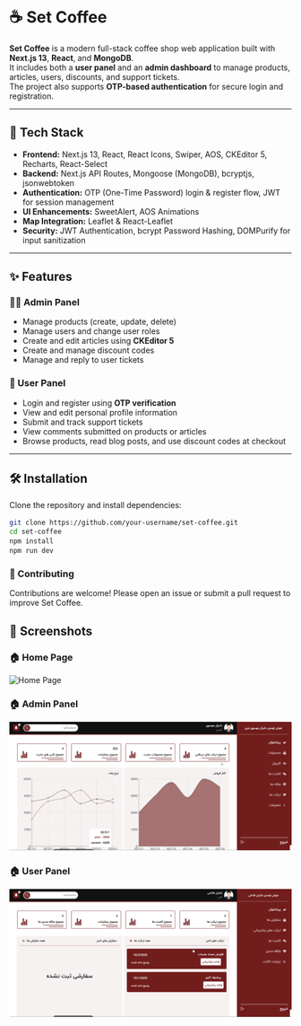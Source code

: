 # ☕ Set Coffee

**Set Coffee** is a modern full-stack coffee shop web application built with **Next.js 13**, **React**, and **MongoDB**.  
It includes both a **user panel** and an **admin dashboard** to manage products, articles, users, discounts, and support tickets.  
The project also supports **OTP-based authentication** for secure login and registration.

---

## 🚀 Tech Stack

- **Frontend:** Next.js 13, React, React Icons, Swiper, AOS, CKEditor 5, Recharts, React-Select  
- **Backend:** Next.js API Routes, Mongoose (MongoDB), bcryptjs, jsonwebtoken  
- **Authentication:** OTP (One-Time Password) login & register flow, JWT for session management  
- **UI Enhancements:** SweetAlert, AOS Animations  
- **Map Integration:** Leaflet & React-Leaflet  
- **Security:** JWT Authentication, bcrypt Password Hashing, DOMPurify for input sanitization  

---

## ✨ Features

### 🧑‍💻 Admin Panel
- Manage products (create, update, delete)
- Manage users and change user roles
- Create and edit articles using **CKEditor 5**
- Create and manage discount codes
- Manage and reply to user tickets

### 👤 User Panel
- Login and register using **OTP verification**
- View and edit personal profile information
- Submit and track support tickets
- View comments submitted on products or articles
- Browse products, read blog posts, and use discount codes at checkout

---
## 🛠 Installation

Clone the repository and install dependencies:

```bash
git clone https://github.com/your-username/set-coffee.git
cd set-coffee
npm install
npm run dev
```
### 🤝 Contributing
Contributions are welcome!
Please open an issue or submit a pull request to improve Set Coffee.

## 📸 Screenshots

### 🏠 Home Page
![Home Page](https://github.com/danialmousavi/coffe-online-shop/blob/main/public/screenshots/main.png?raw=true)


### 🏠 Admin Panel
![Home Page](https://github.com/danialmousavi/coffe-online-shop/blob/main/public/screenshots/p-admin.png?raw=true)

### 🏠 User Panel
![Home Page](https://github.com/danialmousavi/coffe-online-shop/blob/main/public/screenshots/p-user.png?raw=true)
